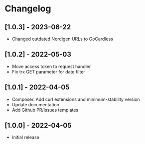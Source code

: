 # Changelog

## [1.0.3] - 2023-06-22

- Changed outdated Nordigen URLs to GoCardless

## [1.0.2] - 2022-05-03

- Move access token to request handler
- Fix trx GET parameter for date filter

## [1.0.1] - 2022-04-05

- Composer. Add curl extensions and minimum-stability version
- Update documentation
- Add Github PR/Issues templates


## [1.0.0] - 2022-04-05

- Initial release

